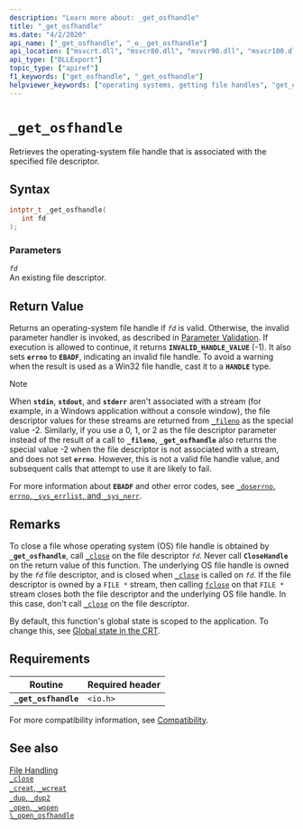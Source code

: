 ```yaml
---
description: "Learn more about: _get_osfhandle"
title: "_get_osfhandle"
ms.date: "4/2/2020"
api_name: ["_get_osfhandle", "_o__get_osfhandle"]
api_location: ["msvcrt.dll", "msvcr80.dll", "msvcr90.dll", "msvcr100.dll", "msvcr100_clr0400.dll", "msvcr110.dll", "msvcr110_clr0400.dll", "msvcr120.dll", "msvcr120_clr0400.dll", "ucrtbase.dll", "api-ms-win-crt-stdio-l1-1-0.dll", "api-ms-win-crt-private-l1-1-0.dll"]
api_type: ["DLLExport"]
topic_type: ["apiref"]
f1_keywords: ["get_osfhandle", "_get_osfhandle"]
helpviewer_keywords: ["operating systems, getting file handles", "get_osfhandle function", "_get_osfhandle function", "file handles [C++], operating system"]
---
```

# `_get_osfhandle`

Retrieves the operating-system file handle that is associated with the specified file descriptor.

## Syntax

```C
intptr_t _get_osfhandle(
   int fd
);
```

### Parameters

*`fd`*\
An existing file descriptor.

## Return Value

Returns an operating-system file handle if *`fd`* is valid. Otherwise, the invalid parameter handler is invoked, as described in [Parameter Validation](../../c-runtime-library/parameter-validation.md). If execution is allowed to continue, it returns **`INVALID_HANDLE_VALUE`** (-1). It also sets **`errno`** to **`EBADF`**, indicating an invalid file handle. To avoid a warning when the result is used as a Win32 file handle, cast it to a **`HANDLE`** type.

> [!NOTE]
> When **`stdin`**, **`stdout`**, and **`stderr`** aren't associated with a stream (for example, in a Windows application without a console window), the file descriptor values for these streams are returned from [`_fileno`](fileno.md) as the special value -2. Similarly, if you use a 0, 1, or 2 as the file descriptor parameter instead of the result of a call to **`_fileno`**, **`_get_osfhandle`** also returns the special value -2 when the file descriptor is not associated with a stream, and does not set **`errno`**. However, this is not a valid file handle value, and subsequent calls that attempt to use it are likely to fail.

For more information about **`EBADF`** and other error codes, see [`_doserrno`, `errno`, `_sys_errlist`, and `_sys_nerr`](../../c-runtime-library/errno-doserrno-sys-errlist-and-sys-nerr.md).

## Remarks

To close a file whose operating system (OS) file handle is obtained by **`_get_osfhandle`**, call [`_close`](close.md) on the file descriptor *`fd`*. Never call **`CloseHandle`** on the return value of this function. The underlying OS file handle is owned by the *`fd`* file descriptor, and is closed when [`_close`](close.md) is called on *`fd`*. If the file descriptor is owned by a `FILE *` stream, then calling [`fclose`](fclose-fcloseall.md) on that `FILE *` stream closes both the file descriptor and the underlying OS file handle. In this case, don't call [`_close`](close.md) on the file descriptor.

By default, this function's global state is scoped to the application. To change this, see [Global state in the CRT](../global-state.md).

## Requirements

|Routine|Required header|
|-------------|---------------------|
|**`_get_osfhandle`**|`<io.h>`|

For more compatibility information, see [Compatibility](../../c-runtime-library/compatibility.md).

## See also

[File Handling](../../c-runtime-library/file-handling.md)\
[`_close`](close.md)\
[`_creat`, `_wcreat`](creat-wcreat.md)\
[`_dup`, `_dup2`](dup-dup2.md)\
[`_open`, `_wopen`](open-wopen.md)\
[`\_open_osfhandle`](open-osfhandle.md)
